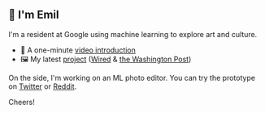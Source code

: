 ## 👋 I'm Emil

I'm a resident at Google using machine learning to explore art and culture.

- 🎥 A one-minute [video introduction](https://www.youtube.com/watch?v=xKPk7tG2upc)
- 🖼 My latest [project](https://artsandculture.google.com/story/the-klimt-color-enigma/SQWxuZfE5ki3mQ?hl=en) ([Wired](https://www.wired.com/story/artificial-intelligence-reviving-lost-art/) & [the Washington Post](https://www.washingtonpost.com/entertainment/museums/gustav-klimt-google-digital-reconstructions/2021/12/28/4a18f61e-36a5-11ec-8be3-e14aaacfa8ac_story.html))

On the side, I'm working on an ML photo editor. You can try the prototype on [Twitter](https://twitter.com/palettefm_bot) or [Reddit](https://www.reddit.com/r/colorize/).

Cheers!
